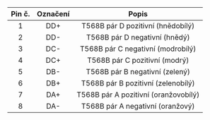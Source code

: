 | **Pin č.** | **Označení** | **Popis** |
| :---: | :---: | :---: |
| 1 | 		DD+ | T568B pár D pozitivní (hnědobílý) |
| 2 | DD- | T568B pár D negativní (hnědý) |
| 3 | DC- | T568B pár C negativní (modrobílý) |
| 4 | DC+ | T568B pár C pozitivní (modrý) |
| 5 | DB- | T568B pár B negativní (zelený) |
| 6 | DB+ | T568B pár B pozitivní (zelenobílý) |
| 7 | DA+ | T568B pár A pozitivní (oranžovobílý) |
| 8 | DA- | T568B pár A negativní (oranžový) |
